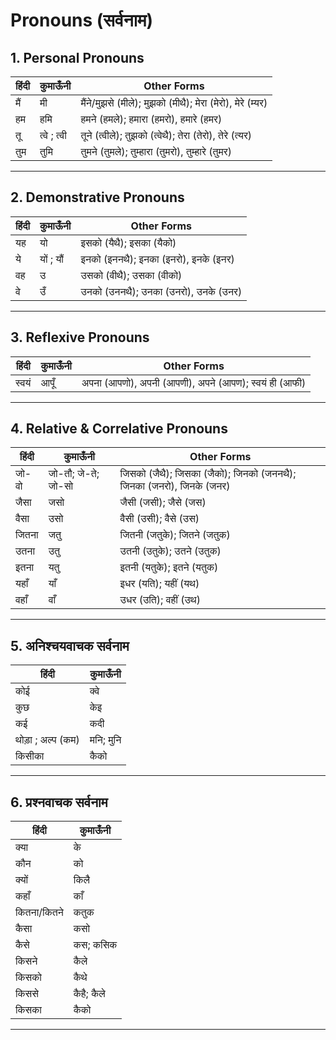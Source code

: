 # Pronouns (सर्वनाम)

## 1. Personal Pronouns
हिंदी | कुमाऊँनी | Other Forms |
--- | --- | --- |
मैं | मी | मैंने/मुझसे (मीले); मुझको (मीथै); मेरा (मेरो), मेरे (म्यर) |
हम | हमि | हमने (हमले); हमारा (हमरो), हमारे (हमर) |
तू | त्वे ; त्वी | तूने (त्वीले); तुझको (त्वेथै); तेरा (तेरो), तेरे (त्यर) |
तुम | तुमि | तुमने (तुमले); तुम्हारा (तुमरो), तुम्हारे (तुमर) |

---

## 2. Demonstrative Pronouns
हिंदी | कुमाऊँनी | Other Forms |
--- | --- | --- |
यह | यो | इसको (यैथै); इसका (यैको) |
ये | यों ; यौं | इनको (इननथै); इनका (इनरो), इनके (इनर) |
वह | उ | उसको (वीथै); उसका (वीको) |
वे | उँ | उनको (उननथै); उनका (उनरो), उनके (उनर) |

---

## 3. Reflexive Pronouns
हिंदी | कुमाऊँनी | Other Forms |
--- | --- | --- |
स्वयं | आपूँ | अपना (आपणो), अपनी (आपणी), अपने (आपण); स्वयं ही (आफी) |

---

## 4. Relative & Correlative Pronouns
हिंदी | कुमाऊँनी | Other Forms |
--- | --- | --- |
जो-वो | जो-तौ; जे-ते; जो-सो | जिसको (जैथै); जिसका (जैको); जिनको (जननथै); जिनका (जनरो), जिनके (जनर) |
जैसा | जसो | जैसी (जसी); जैसे (जस) |
वैसा | उसो | वैसी (उसी); वैसे (उस) |
जितना | जतु | जितनी (जतुके); जितने (जतुक) |
उतना | उतु | उतनी (उतुके); उतने (उतुक) |
इतना | यतु | इतनी (यतुके); इतने (यतुक) |
यहाँ | याँ | इधर (यति); यहीं (यथ) |
वहाँ | वाँ | उधर (उति); वहीं (उथ) |

---

## 5. अनिश्चयवाचक सर्वनाम
हिंदी | कुमाऊँनी 
--- | --- 
कोई | क्वे
कुछ | केइ
कई | कदी
थोड़ा ; अल्प (कम) | मनि; मुनि
किसीका | कैको

---

## 6. प्रश्नवाचक सर्वनाम
हिंदी | कुमाऊँनी 
--- | --- 
क्या | के
कौन | को
क्यों | किलै
कहाँ | काँ
कितना/कितने | कतुक
कैसा | कसो
कैसे | कस; कसिक
किसने | कैले
किसको | कैथे
किससे | कैहै; कैले
किसका | कैको

---